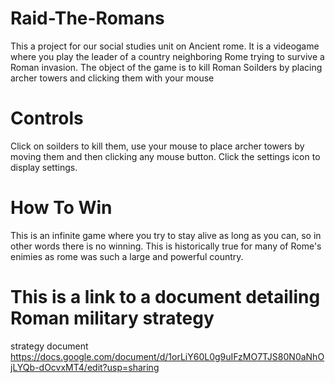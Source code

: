 # Raid-The-Romans

This a project for our social studies unit on Ancient rome. It is a videogame where you play the leader of a country 
neighboring Rome trying to survive a Roman invasion. The object of the game is to kill Roman Soilders by placing archer
towers and clicking them with your mouse

# Controls

Click on soilders to kill them, use your mouse to place archer towers by moving them and then clicking any mouse button. Click the settings icon to display settings.

# How To Win

This is an infinite game where you try to stay alive as long as you can, so in other words there is no winning. 
This is historically true for many of Rome's enimies as rome was such a large and powerful country.

# This is a link to a document detailing Roman military strategy

strategy document https://docs.google.com/document/d/1orLiY60L0g9uIFzMO7TJS80N0aNhOjLYQb-dOcvxMT4/edit?usp=sharing
